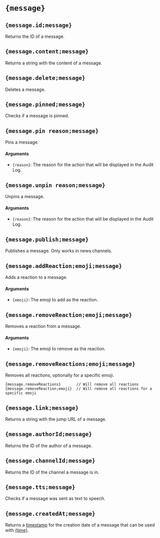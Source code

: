 # `{message}`

## `{message.id;message}`

Returns the ID of a message.

## `{message.content;message}`

Returns a string with the content of a message.

## `{message.delete;message}`

Deletes a message.

## `{message.pinned;message}`

Checks if a message is pinned.

## `{message.pin reason;message}`

Pins a message.

#### Arguments

- `{reason}`: The reason for the action that will be displayed in the Audit Log.

## `{message.unpin reason;message}`

Unpins a message.

#### Arguments

- `{reason}`: The reason for the action that will be displayed in the Audit Log.

## `{message.publish;message}`

Publishes a message. Only works in news channels.

## `{message.addReaction;emoji;message}`

Adds a reaction to a message.

#### Arguments

- `{emoji}`: The emoji to add as the reaction.

## `{message.removeReaction;emoji;message}`

Removes a reaction from a message.

#### Arguments

- `{emoji}`: The emoji to remove as the reaction.

## `{message.removeReactions;emoji;message}`

Removes all reactions, optionally for a specific emoji.

```
{message.removeReactions}       // Will remove all reactions
{message.removeReaction;emoji}  // Will remove all reactions for a specific emoji
```

## `{message.link;message}`

Returns a string with the jump URL of a message.

## `{message.authorId;message}`

Returns the ID of the author of a message.

## `{message.channelId;message}`

Returns the ID of the channel a message is in.

## `{message.tts;message}`

Checks if a message was sent as text to speech.

## `{message.createdAt;message}`

Returns a [timestamp](https://developer.mozilla.org/en-US/docs/Web/JavaScript/Reference/Global_Objects/Date#description) for the creation date of a message that can be used with [{time}](https://documentation.atlas.bot/en/scripts/tags/global#time-formattime).
